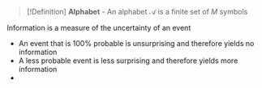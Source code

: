 > [!Definition]
> **Alphabet** - An alphabet $\mathcal{A}$  is a finite set of $M$ symbols





Information is a measure of the uncertainty of an event
- An event that is 100% probable is unsurprising and therefore yields  no information
- A less probable event is less surprising and therefore yields more information
- 